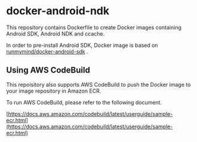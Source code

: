 # docker-android-ndk

This repository contains Dockerfile to create Docker images containing Android SDK, Android NDK and ccache.

In order to pre-install Android SDK, Docker image is based on [runmymind/docker-android-sdk](https://hub.docker.com/r/runmymind/docker-android-sdk/) .


## Using AWS CodeBuild

This repoisitory also supports AWS CodeBuild to push the Docker image to your image repository in Amazon ECR.

To run AWS CodeBuild, please refer to the following document.

[https://docs.aws.amazon.com/codebuild/latest/userguide/sample-ecr.html](https://docs.aws.amazon.com/codebuild/latest/userguide/sample-ecr.html)




















